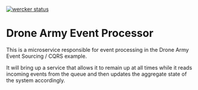 [![wercker status](https://app.wercker.com/status/8458929e4f6bb3991fa0eb4aeb0f661d/m "wercker status")](https://app.wercker.com/project/bykey/8458929e4f6bb3991fa0eb4aeb0f661d)

# Drone Army Event Processor
This is a microservice responsible for event processing in the Drone Army Event Sourcing / CQRS example.

It will bring up a service that allows it to remain up at all times while it reads incoming events from the
queue and then updates the aggregate state of the system accordingly.
